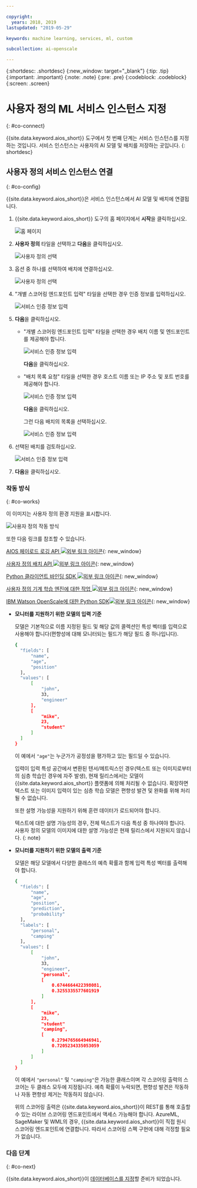 ```yaml
---

copyright:
  years: 2018, 2019
lastupdated: "2019-05-29"

keywords: machine learning, services, ml, custom 

subcollection: ai-openscale

---
```


{:shortdesc: .shortdesc}
{:new_window: target="_blank"}
{:tip: .tip}
{:important: .important}
{:note: .note}
{:pre: .pre}
{:codeblock: .codeblock}
{:screen: .screen}

# 사용자 정의 ML 서비스 인스턴스 지정
{: #co-connect}

{{site.data.keyword.aios_short}} 도구에서 첫 번째 단계는 서비스 인스턴스를 지정하는 것입니다. 서비스 인스턴스는 사용자의 AI 모델 및 배치를 저장하는 곳입니다.
{: shortdesc}

## 사용자 정의 서비스 인스턴스 연결
{: #co-config}

{{site.data.keyword.aios_short}}은 서비스 인스턴스에서 AI 모델 및 배치에 연결됩니다.

1.  {{site.data.keyword.aios_short}} 도구의 홈 페이지에서 **시작**을 클릭하십시오.

    ![홈 페이지](images/gs-config-start.png)

2.  **사용자 정의** 타일을 선택하고 **다음**을 클릭하십시오.

    ![사용자 정의 선택](images/connect-custom.png)

3.  옵션 중 하나를 선택하여 배치에 연결하십시오.

    ![사용자 정의 선택](images/connect-custom-deploy.png)

4.  "개별 스코어링 엔드포인트 입력" 타일을 선택한 경우 인증 정보를 입력하십시오.

    ![서비스 인증 정보 입력](images/connect-custom-cred.png)

5.  **다음**을 클릭하십시오.

    - "개별 스코어링 엔드포인트 입력" 타일을 선택한 경우 배치 이름 및 엔드포인트를 제공해야 합니다.

      ![서비스 인증 정보 입력](images/connect-custom-endpoint.png)

      **다음**을 클릭하십시오.

    - "배치 목록 요청" 타일을 선택한 경우 호스트 이름 또는 IP 주소 및 포트 번호를 제공해야 합니다.

      ![서비스 인증 정보 입력](images/connect-custom-apiendpoint.png)

      **다음**을 클릭하십시오.

      그런 다음 배치의 목록을 선택하십시오.

      ![서비스 인증 정보 입력](images/connect-custom-apiendpoint2.png)

6.  선택된 배치를 검토하십시오.

    ![서비스 인증 정보 입력](images/connect-custom-deploy2.png)

7.  **다음**을 클릭하십시오.

### 작동 방식
{: #co-works}

이 이미지는 사용자 정의 환경 지원을 표시합니다.

![사용자 정의 작동 방식](images/custom-how-works.png)

또한 다음 링크를 참조할 수 있습니다.

[AIOS 페이로드 로깅 API ![외부 링크 아이콘](../../icons/launch-glyph.svg "외부 링크 아이콘")](https://{DomainName}/apidocs/ai-openscale#publish-scoring-payload){: new_window}

[사용자 정의 배치 API ![외부 링크 아이콘](../../icons/launch-glyph.svg "외부 링크 아이콘")](https://aiopenscale-custom-deployement-spec.mybluemix.net/){: new_window}

[Python 클라이언트 바인딩 SDK ![외부 링크 아이콘](../../icons/launch-glyph.svg "외부 링크 아이콘")](http://ai-openscale-python-client.mybluemix.net/#bindings){: new_window}

[사용자 정의 기계 학습 엔진에 대한 작업 ![외부 링크 아이콘](../../icons/launch-glyph.svg "외부 링크 아이콘")](https://github.com/pmservice/ai-openscale-tutorials/blob/master/notebooks/AI%20OpenScale%20and%20Custom%20ML%20Engine.ipynb){: new_window}

[IBM Watson OpenScale에 대한 Python SDK![외부 링크 아이콘](../../icons/launch-glyph.svg "외부 링크 아이콘")](https://pypi.org/project/ibm-ai-openscale/){: new_window}

- **모니터를 지원하기 위한 모델의 입력 기준**

  모델은 기본적으로 이름 지정된 필드 및 해당 값의 콜렉션인 특성 벡터를 입력으로 사용해야 합니다(편향성에 대해 모니터되는 필드가 해당 필드 중 하나입니다).

  ```bash
  {
    "fields": [
        "name",
        "age",
        "position"
    ],
    "values": [
        [
            "john",
            33,
            "engineer"
        ],
        [
            "mike",
            23,
            "student"
        ]
    ]
  }
  ```

  이 예에서 `"age"`는 누군가가 공정성을 평가하고 있는 필드일 수 있습니다.

  입력이 입력 특성 공간에서 변환된 텐서/메트릭스인 경우(텍스트 또는 이미지로부터의 심층 학습인 경우에 자주 발생), 현재 릴리스에서는 모델이 {{site.data.keyword.aios_short}} 플랫폼에 의해 처리될 수 없습니다. 확장하면 텍스트 또는 이미지 입력이 있는 심층 학습 모델은 편향성 발견 및 완화를 위해 처리될 수 없습니다.

  또한 설명 가능성을 지원하기 위해 훈련 데이터가 로드되어야 합니다.

  텍스트에 대한 설명 가능성의 경우, 전체 텍스트가 다음 특성 중 하나여야 합니다. 사용자 정의 모델의 이미지에 대한 설명 가능성은 현재 릴리스에서 지원되지 않습니다.
  {: note}

- **모니터를 지원하기 위한 모델의 출력 기준**

  모델은 해당 모델에서 다양한 클래스의 예측 확률과 함께 입력 특성 벡터를 출력해야 합니다.

  ```bash
  {
    "fields": [
        "name",
        "age",
        "position",
        "prediction",
        "probability"
    ],
    "labels": [
        "personal",
        "camping"
    ],
    "values": [
        [
            "john",
            33,
            "engineer",
            "personal",
            [
                0.6744664422398081,
                0.3255335577601919
            ]
        ],
        [
            "mike",
            23,
            "student"
            "camping",
            [
                0.2794765664946941,
                0.7205234335053059
            ]
        ]
    ]
  }
  ```

  이 예에서 `"personal"` 및 `"camping"`은 가능한 클래스이며 각 스코어링 출력의 스코어는 두 클래스 모두에 지정됩니다. 예측 확률이 누락되면, 편향성 발견은 작동하나 자동 편향성 제거는 작동하지 않습니다.

  위의 스코어링 출력은 {{site.data.keyword.aios_short}}이 REST를 통해 호출할 수 있는 라이브 스코어링 엔드포인트에서 액세스 가능해야 합니다. AzureML, SageMaker 및 WML의 경우, {{site.data.keyword.aios_short}}이 직접 원시 스코어링 엔드포인트에 연결합니다. 따라서 스코어링 스펙 구현에 대해 걱정할 필요가 없습니다.

### 다음 단계
{: #co-next}

{{site.data.keyword.aios_short}}이 [데이터베이스를 지정](/docs/services/ai-openscale?topic=ai-openscale-connect-db)할 준비가 되었습니다.
